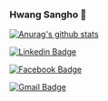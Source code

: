 ### Hwang Sangho 👋


  [![Anurag's github stats](https://github-readme-stats.vercel.app/api?username=ghghdfd&show_icons=true&theme=dark&hide=contribs,prs)](https://github.com/anuraghazra/github-readme-stats)
  
<div align=left>
  
  [![Linkedin Badge](https://img.shields.io/badge/-LinkedIn-blue?style=flat-square&logo=Linkedin&logoColor=white&link=https://www.linkedin.com/in/%EC%83%81%ED%98%B8-%ED%99%A9-822a501bb/)](https://www.linkedin.com/in/%EC%83%81%ED%98%B8-%ED%99%A9-822a501bb/)
		
  [![Facebook Badge](https://img.shields.io/badge/facebook-1877f2?style=flat-square&logo=facebook&logoColor=white&link=https://www.facebook.com/gommg)](https://www.facebook.com/gommg)
	
  [![Gmail Badge](https://img.shields.io/badge/Gmail-d14836?style=flat-square&logo=Gmail&logoColor=white&link=mailto:ghghdfd@gmail.com)](mailto:ghghdfd@gmail.com)

</div>
